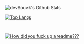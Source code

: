 <img align="center" src="https://github-readme-stats.vercel.app/api?username=Genera1Developer&include_all_commits=true&count_private=true&show_icons=true&line_height=20&title_color=7A7ADB&icon_color=2234AE&text_color=D3D3D3&bg_color=0,000000,130F40" alt="devSouvik's Github Stats">

</br>

[![Top Langs](https://github-readme-stats.vercel.app/api/top-langs/?username=Genera1Developer&layout=compact&text_color=daf7dc&bg_color=151515)](https://github.com/devSouvik/github-readme-stats)

</br>

[![How did you fuck up a readme???](https://github-readme-streak-stats.herokuapp.com?user=Genera1Developer&theme=radical)](https://git.io/streak-stats)
